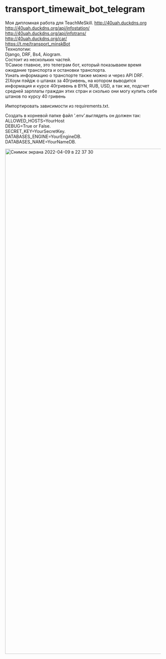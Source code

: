 # transport_timewait_bot_telegram
Моя дипломная работа для TeachMeSkill. 
http://40uah.duckdns.org  
http://40uah.duckdns.org/api/infostation/ 
http://40uah.duckdns.org/api/infotrans/  
http://40uah.duckdns.org/car/  
https://t.me/transport_minskBot  
Технологии:   
Django, DRF, Bs4, Aiogram.  
Состоит из нескольких частей.  
1)Самое главное, это телеграм бот, который показываем время ожидание транспорта и остановки транспорта.  
Узнать информацию о транспорте также можно и через API DRF.  
2)Хоум пэйдж о штанах за 40гривень, на котором выводится информация и курсе 40гривень в BYN, RUB, USD, а так же, подсчет   
средней зарплаты граждан этих стран и сколько они могу купить себе штанов по курсу 40 гривень  
  
  
Импортировать зависимости из requirements.txt.  
   
Создать в корневой папке файл '.env'.выглядеть он должен так:  
ALLOWED_HOSTS=YourHost  
DEBUG=True or False.  
SECRET_KEY=YourSecretKey.  
DATABASES_ENGINE=YourEngineDB.  
DATABASES_NAME=YourNameDB.  

<img width="1635" alt="Снимок экрана 2022-04-09 в 22 37 30" src="https://user-images.githubusercontent.com/15955132/162589172-da374af1-2585-4c5c-b92f-47708db398fa.png">
